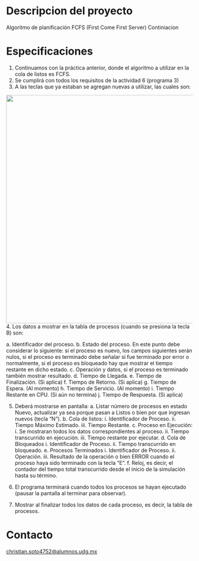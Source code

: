 # Descripcion del proyecto
Algoritmo de planificación FCFS (First Come First Server) Continiacion

# Especificaciones
1. Continuamos con la práctica anterior, donde el algoritmo a utilizar en la cola de listos es
   FCFS.
2. Se cumplirá con todos los requisitos de la actividad 6 (programa 3)
3. A las teclas que ya estaban se agregan nuevas a utilizar, las cuales son:
<img src="https://cdn.discordapp.com/attachments/762088441314934794/859559833291456512/unknown.png" width="706" height="616">
4. Los datos a mostrar en la tabla de procesos (cuando se presiona la tecla B) son:
   
   a. Identificador del proceso.
   b. Estado del proceso. En este punto debe considerar lo siguiente: si el proceso es
       nuevo, los campos siguientes serán nulos, si el proceso es terminado debe señalar si
       fue terminado por error o normalmente, si el proceso es bloqueado hay que mostrar
       el tiempo restante en dicho estado.
    c. Operación y datos, si el proceso es terminado también mostrar resultado.
    d. Tiempo de Llegada.
    e. Tiempo de Finalización. (Si aplica)
    f. Tiempo de Retorno. (Si aplica) 
    g. Tiempo de Espera. (Al momento)
    h. Tiempo de Servicio. (Al momento)
    i. Tiempo Restante en CPU. (Si aún no termina)
    j. Tiempo de Respuesta. (Si aplica)
    
5. Deberá mostrarse en pantalla:
    a. Listar número de procesos en estado Nuevo, actualizar ya sea porque pasan a Listos
       o bien por que ingresan nuevos (tecla “N”).
    b. Cola de listos:
        i. Identificador de Proceso.
        ii. Tiempo Máximo Estimado.
        iii. Tiempo Restante.
    c. Proceso en Ejecución:
        i. Se mostraran todos los datos correspondientes al proceso.
        ii. Tiempo transcurrido en ejecución.
        iii. Tiempo restante por ejecutar.
    d. Cola de Bloqueados
        i. Identificador de Proceso.
        ii. Tiempo transcurrido en bloqueado.
    e. Procesos Terminados
        i. Identificador de Proceso.
        ii. Operación.
        iii. Resultado de la operación o bien ERROR cuando el proceso haya sido 
        terminado con la tecla “E”.
    f. Reloj, es decir, el contador del tiempo total transcurrido desde el inicio de la
       simulación hasta su término.
       
6. El programa terminará cuando todos los procesos se hayan ejecutado (pausar la pantalla al
   terminar para observar).
   
7. Mostrar al finalizar todos los datos de cada proceso, es decir, la tabla de procesos. 
# Contacto
christian.soto4752@alumnos.udg.mx  
